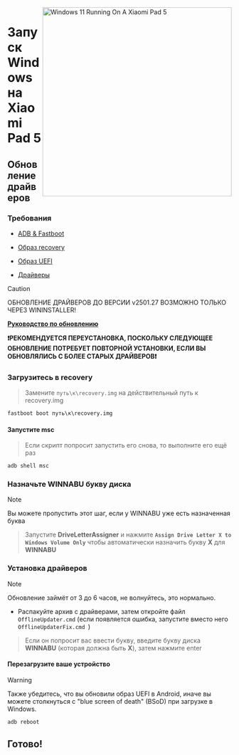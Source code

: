 <img align="right" src="https://raw.githubusercontent.com/erdilS/Port-Windows-11-Xiaomi-Pad-5/main/nabu.png" width="425" alt="Windows 11 Running On A Xiaomi Pad 5">

# Запуск Windows на Xiaomi Pad 5

## Обновление драйверов

### Требования
- [ADB & Fastboot](https://developer.android.com/studio/releases/platform-tools)

- [Образ recovery](https://github.com/erdilS/Port-Windows-11-Xiaomi-Pad-5/releases/download/1.0/recovery.img)

- [Образ UEFI](https://github.com/erdilS/Port-Windows-11-Xiaomi-Pad-5/releases/tag/UEFI)

- [Драйверы](https://github.com/erdilS/Port-Windows-11-Xiaomi-Pad-5/releases/tag/Drivers)

> [!CAUTION]
> ОБНОВЛЕНИЕ ДРАЙВЕРОВ ДО ВЕРСИИ v2501.27 ВОЗМОЖНО ТОЛЬКО ЧЕРЕЗ WININSTALLER!
> 
> [**Руководство по обновлению**](https://github.com/Kumar-Jy/Windows-in-NABU-Without-PC/blob/main/guide/Russian/DriverUpdate-ru.md)
>
> **❗️РЕКОМЕНДУЕТСЯ ПЕРЕУСТАНОВКА, ПОСКОЛЬКУ СЛЕДУЮЩЕЕ ОБНОВЛЕНИЕ ПОТРЕБУЕТ ПОВТОРНОЙ УСТАНОВКИ, ЕСЛИ ВЫ ОБНОВЛЯЛИСЬ С БОЛЕЕ СТАРЫХ ДРАЙВЕРОВ❗️**

### Загрузитесь в recovery
> Замените `путь\к\recovery.img` на действительный путь к recovery.img
```cmd
fastboot boot путь\к\recovery.img
```

#### Запустите msc
> Если скрипт попросит запустить его снова, то выполните его ещё раз
```cmd
adb shell msc
```

### Назначьте WINNABU букву диска 
> [!NOTE]
> Вы можете пропустить этот шаг, если у WINNABU уже есть назначенная буква

> Запустите **DriveLetterAssigner** и нажмите **`Assign Drive Letter X to Windows Volume Only`** чтобы автоматически назначить букву **X** для **WINNABU**

### Установка драйверов 
> [!Note]
> Обновление займёт от 3 до 6 часов, не волнуйтесь, это нормально. 

- Распакуйте архив с драйверами, затем откройте файл `OfflineUpdater.cmd` (если появляется ошибка, запустите вместо него `OfflineUpdaterFix.cmd `)

> Если он попросит вас ввести букву, введите букву диска **WINNABU** (которая должна быть **X**), затем нажмите enter

#### Перезагрузите ваше устройство
> [!Warning]
> Также убедитесь, что вы обновили образ UEFI в Android, иначе вы можете столкнуться с "blue screen of death" (BSoD) при загрузке в Windows.
```cmd
adb reboot
```

## Готово!
